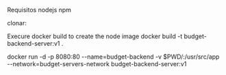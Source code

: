 Requisitos
nodejs 
npm

clonar:


Execure docker build to create the node image
docker build -t budget-backend-server:v1 .

docker run -d -p 8080:80 --name=budget-backend -v $PWD/:/usr/src/app --network=budget-servers-network budget-backend-server:v1